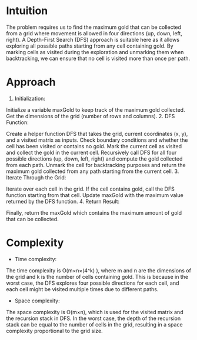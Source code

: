 # Intuition
<!-- Describe your first thoughts on how to solve this problem. -->
The problem requires us to find the maximum gold that can be collected from a grid where movement is allowed in four directions (up, down, left, right). A Depth-First Search (DFS) approach is suitable here as it allows exploring all possible paths starting from any cell containing gold. By marking cells as visited during the exploration and unmarking them when backtracking, we can ensure that no cell is visited more than once per path.

# Approach
<!-- Describe your approach to solving the problem. -->
1. Initialization:

Initialize a variable maxGold to keep track of the maximum gold collected.
Get the dimensions of the grid (number of rows and columns).
2. DFS Function:

Create a helper function DFS that takes the grid, current coordinates (x, y), and a visited matrix as inputs.
Check boundary conditions and whether the cell has been visited or contains no gold.
Mark the current cell as visited and collect the gold in the current cell.
Recursively call DFS for all four possible directions (up, down, left, right) and compute the gold collected from each path.
Unmark the cell for backtracking purposes and return the maximum gold collected from any path starting from the current cell.
3. Iterate Through the Grid:

Iterate over each cell in the grid.
If the cell contains gold, call the DFS function starting from that cell.
Update maxGold with the maximum value returned by the DFS function.
4. Return Result:

Finally, return the maxGold which contains the maximum amount of gold that can be collected.
# Complexity
- Time complexity:
<!-- Add your time complexity here, e.g. $$O(n)$$ -->
The time complexity is O(m×n×(4^k) ), where m and n are the dimensions of the grid and k is the number of cells containing gold. This is because in the worst case, the DFS explores four possible directions for each cell, and each cell might be visited multiple times due to different paths.

- Space complexity:
<!-- Add your space complexity here, e.g. $$O(n)$$ -->
The space complexity is O(m×n), which is used for the visited matrix and the recursion stack in DFS. In the worst case, the depth of the recursion stack can be equal to the number of cells in the grid, resulting in a space complexity proportional to the grid size.
